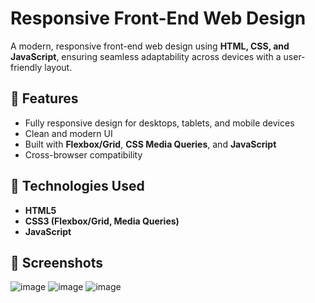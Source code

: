 # Responsive Front-End Web Design  

A modern, responsive front-end web design using **HTML, CSS, and JavaScript**, ensuring seamless adaptability across devices with a user-friendly layout.  

## 🚀 Features  
- Fully responsive design for desktops, tablets, and mobile devices  
- Clean and modern UI  
- Built with **Flexbox/Grid**, **CSS Media Queries**, and **JavaScript**  
- Cross-browser compatibility  

## 📂 Technologies Used  
- **HTML5**  
- **CSS3 (Flexbox/Grid, Media Queries)**  
- **JavaScript**  

## 📸 Screenshots  
  ![image](https://github.com/user-attachments/assets/a0b82a62-88bc-4b2a-99a2-7eeb075a5f51)
  ![image](https://github.com/user-attachments/assets/e511cb45-605f-4fd6-b2c7-6afedc182259)
  ![image](https://github.com/user-attachments/assets/22322c92-25f0-4306-b53b-ffc3fde5fb51)




